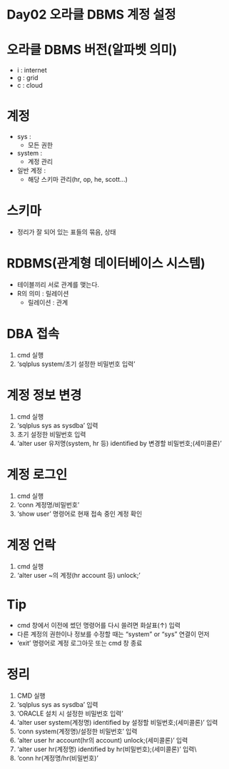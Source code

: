 # Day02 오라클 DBMS 계정 설정

# 오라클 DBMS 버전(알파벳 의미)

- i : internet
- g : grid
- c : cloud

# 계정

- sys :
    - 모든 권한
- system :
    - 계정 관리
- 일반 계정 :
    - 해당 스키마 관리(hr, op, he, scott…)

# 스키마

- 정리가 잘 되어 있는 표들의 묶음, 상태

# RDBMS(관계형 데이터베이스 시스템)

- 테이블끼리 서로 관계를 맺는다.
- R의 의미 : 릴레이션
    - 릴레이션 : 관계

# DBA 접속

1. cmd 실행
2. ‘sqlplus system/초기 설정한 비밀번호 입력’

# 계정 정보 변경

1. cmd 실행
2. ‘sqlplus sys as sysdba’ 입력
3. 초기 설정한 비밀번호 입력
4. ‘alter user 유저명(system, hr 등) identified by 변경할 비밀번호;(세미콜론)’

# 계정 로그인

1. cmd 실행
2. ‘conn 계정명/비밀번호’
3. ‘show user’ 명령어로 현재 접속 중인 계정 확인

# 계정 언락

1. cmd 실행
2. ‘alter user ~의 계정(hr account 등) unlock;’

# Tip

- cmd 창에서 이전에 썼던 명령어를 다시 쓸려면 화살표(↑) 입력
- 다른 계정의 권한이나 정보를 수정할 때는 “system” or “sys” 연결이 먼저
- ‘exit’ 명령어로 계정 로그아웃 또는 cmd 창 종료

# 정리

1. CMD 실행
2. ‘sqlplus sys as sysdba’ 입력
3. ‘ORACLE 설치 시 설정한 비밀번호 입력’
4. ‘alter user system(계정명) identified by 설정할 비밀번호;(세미콜론)’ 입력
5. ‘conn system(계정명)/설정한 비밀번호’ 입력
6. ‘alter user hr account(hr의 account) unlock;(세미콜론)’ 입력
7. ‘alter user hr(계정명) identified by hr(비밀번호);(세미콜론)’ 입력\
8. ‘conn hr(계정명/hr(비밀번호)’